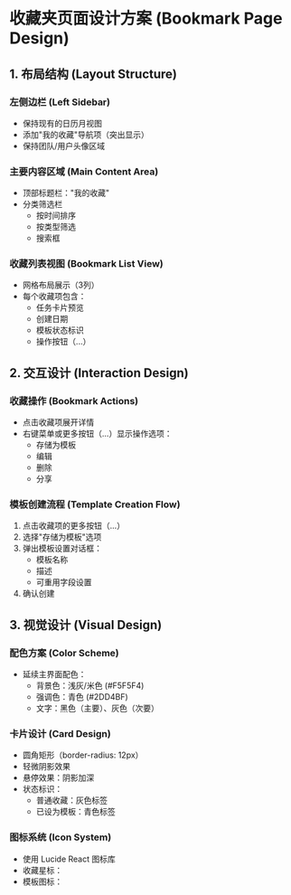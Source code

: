 # 收藏夹页面设计方案 (Bookmark Page Design)

## 1. 布局结构 (Layout Structure)

### 左侧边栏 (Left Sidebar)
- 保持现有的日历月视图
- 添加"我的收藏"导航项（突出显示）
- 保持团队/用户头像区域

### 主要内容区域 (Main Content Area)
- 顶部标题栏："我的收藏"
- 分类筛选栏
  - 按时间排序
  - 按类型筛选
  - 搜索框

### 收藏列表视图 (Bookmark List View)
- 网格布局展示（3列）
- 每个收藏项包含：
  - 任务卡片预览
  - 创建日期
  - 模板状态标识
  - 操作按钮（...）

## 2. 交互设计 (Interaction Design)

### 收藏操作 (Bookmark Actions)
- 点击收藏项展开详情
- 右键菜单或更多按钮（...）显示操作选项：
  - 存储为模板
  - 编辑
  - 删除
  - 分享

### 模板创建流程 (Template Creation Flow)
1. 点击收藏项的更多按钮（...）
2. 选择"存储为模板"选项
3. 弹出模板设置对话框：
   - 模板名称
   - 描述
   - 可重用字段设置
4. 确认创建

## 3. 视觉设计 (Visual Design)

### 配色方案 (Color Scheme)
- 延续主界面配色：
  - 背景色：浅灰/米色 (#F5F5F4)
  - 强调色：青色 (#2DD4BF)
  - 文字：黑色（主要）、灰色（次要）

### 卡片设计 (Card Design)
- 圆角矩形（border-radius: 12px）
- 轻微阴影效果
- 悬停效果：阴影加深
- 状态标识：
  - 普通收藏：灰色标签
  - 已设为模板：青色标签

### 图标系统 (Icon System)
- 使用 Lucide React 图标库
- 收藏星标：<Star />
- 模板图标：<Template />
- 更多操作：<MoreVertical />
- 编辑：<Edit />
- 删除：<Trash />

## 4. 组件设计 (Component Design)

### BookmarkCard 组件
```typescript
interface BookmarkCard {
  id: string;
  title: string;
  description: string;
  createdAt: Date;
  isTemplate: boolean;
  tags: string[];
  color: string;
}
```

### TemplateDialog 组件
```typescript
interface TemplateDialog {
  isOpen: boolean;
  onClose: () => void;
  bookmarkData: BookmarkCard;
  onSave: (templateData: TemplateData) => void;
}
```

## 5. 功能特性 (Features)

### 基础功能 (Basic Features)
- 收藏项展示
- 模板转换
- 搜索筛选
- 排序功能

### 高级功能 (Advanced Features)
- 批量操作
- 拖拽排序
- 分享功能
- 导出功能

## 6. 交互反馈 (Interaction Feedback)
- 操作成功提示（使用 Toast 组件）
- 加载状态指示（使用 Skeleton 组件）
- 错误提示
- 确认对话框

## 7. 性能优化 (Performance Optimization)
- 虚拟滚动（大量收藏项时）
- 图片懒加载
- 分页加载（每页20项）
- 本地缓存常用模板
